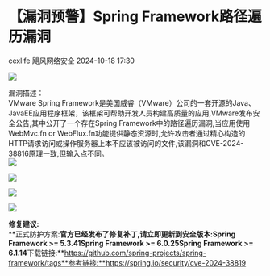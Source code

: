 #  【漏洞预警】Spring Framework路径遍历漏洞   
cexlife  飓风网络安全   2024-10-18 17:30  
  
![](https://mmbiz.qpic.cn/mmbiz_png/ibhQpAia4xu02bUKgyZaYnvc8q4SL6JJRhrzy9X2cFFO6p2NYZia79W2iasvgwyrMEN5lfR23uX8LeEEUcvMib3ygPg/640?wx_fmt=png&from=appmsg "")  
  
漏洞描述：  
VMware Spring Framework是美国威睿（VMware）公司的一套开源的Java、JavaEE应用程序框架，该框架可帮助开发人员构建高质量的应用,VMware发布安全公告,其中公开了一个存在Spring Framework中的路径遍历漏洞,当应用使用WebMvc.fn or WebFlux.fn功能提供静态资源时,允许攻击者通过精心构造的HTTP请求访问或操作服务器上本不应该被访问的文件,该漏洞和CVE-2024-38816原理一致,但输入点不同。  
![](https://mmbiz.qpic.cn/mmbiz_png/ibhQpAia4xu02bUKgyZaYnvc8q4SL6JJRhV1H9CPb9euMy0yJWg5RUMhK3j6iaaTq3aJRoSaat00HseTlN4QgvOKg/640?wx_fmt=png&from=appmsg "")  
  
![](https://mmbiz.qpic.cn/mmbiz_png/ibhQpAia4xu02bUKgyZaYnvc8q4SL6JJRh5N1TKHEoic4zibspDNDzCwqBJeNu6prO1loQEIwyGlCVG7tmSZEUp8vQ/640?wx_fmt=png&from=appmsg "")  
  
![](https://mmbiz.qpic.cn/mmbiz_png/ibhQpAia4xu02bUKgyZaYnvc8q4SL6JJRh1ATbPwJg8x6MByILCic9mwo6S34dqia6HVkz201qbOAicmw3svuE1cUwQ/640?wx_fmt=png&from=appmsg "")  
  
![](https://mmbiz.qpic.cn/mmbiz_png/ibhQpAia4xu02bUKgyZaYnvc8q4SL6JJRhfmcvUWd5Dx7REgxecjMxQ8Sf13ric5bEMWRmc2mfo5XLEyib0hCXGkzA/640?wx_fmt=png&from=appmsg "")  
  
**修复建议:**  
**正式防护方案:**官方已经发布了修复补丁,请立即更新到安全版本:Spring Framework >= 5.3.41Spring Framework >= 6.0.25Spring Framework >= 6.1.14**下载链接:**https://github.com/spring-projects/spring-framework/tags**参考链接:**https://spring.io/security/cve-2024-38819  
